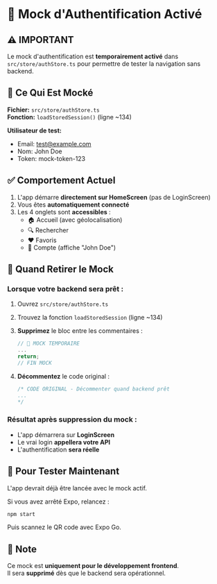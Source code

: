 # 🧪 Mock d'Authentification Activé

## ⚠️ IMPORTANT

Le mock d'authentification est **temporairement activé** dans `src/store/authStore.ts` pour permettre de tester la navigation sans backend.

## 🎯 Ce Qui Est Mocké

**Fichier:** `src/store/authStore.ts`  
**Fonction:** `loadStoredSession()` (ligne ~134)

**Utilisateur de test:**
- Email: test@example.com
- Nom: John Doe
- Token: mock-token-123

## ✅ Comportement Actuel

1. L'app démarre **directement sur HomeScreen** (pas de LoginScreen)
2. Vous êtes **automatiquement connecté**
3. Les 4 onglets sont **accessibles** :
   - 🏠 Accueil (avec géolocalisation)
   - 🔍 Rechercher
   - ❤️ Favoris
   - 👤 Compte (affiche "John Doe")

## 🔄 Quand Retirer le Mock

### Lorsque votre backend sera prêt :

1. Ouvrez `src/store/authStore.ts`
2. Trouvez la fonction `loadStoredSession` (ligne ~134)
3. **Supprimez** le bloc entre les commentaires :
   ```typescript
   // 🧪 MOCK TEMPORAIRE
   ...
   return;
   // FIN MOCK
   ```

4. **Décommentez** le code original :
   ```typescript
   /* CODE ORIGINAL - Décommenter quand backend prêt
   ...
   */
   ```

### Résultat après suppression du mock :
- L'app démarrera sur **LoginScreen**
- Le vrai login **appellera votre API**
- L'authentification **sera réelle**

## 🚀 Pour Tester Maintenant

L'app devrait déjà être lancée avec le mock actif.

Si vous avez arrêté Expo, relancez :
```bash
npm start
```

Puis scannez le QR code avec Expo Go.

## 📝 Note

Ce mock est **uniquement pour le développement frontend**.  
Il sera **supprimé** dès que le backend sera opérationnel.

